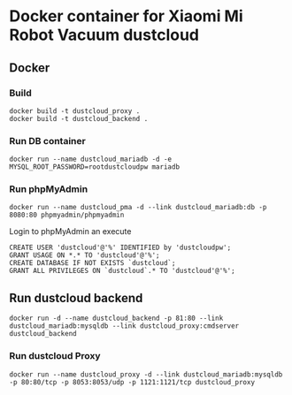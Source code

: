 # Docker container for Xiaomi Mi Robot Vacuum dustcloud

## Docker

### Build
```
docker build -t dustcloud_proxy .
docker build -t dustcloud_backend .
```

### Run DB container
```
docker run --name dustcloud_mariadb -d -e MYSQL_ROOT_PASSWORD=rootdustcloudpw mariadb
```

### Run phpMyAdmin
```
docker run --name dustcloud_pma -d --link dustcloud_mariadb:db -p 8080:80 phpmyadmin/phpmyadmin
```

Login to phpMyAdmin an execute
```
CREATE USER 'dustcloud'@'%' IDENTIFIED by 'dustcloudpw';
GRANT USAGE ON *.* TO 'dustcloud'@'%';
CREATE DATABASE IF NOT EXISTS `dustcloud`;
GRANT ALL PRIVILEGES ON `dustcloud`.* TO 'dustcloud'@'%';
```

## Run dustcloud backend
```
docker run -d --name dustcloud_backend -p 81:80 --link dustcloud_mariadb:mysqldb --link dustcloud_proxy:cmdserver dustcloud_backend
```

### Run dustcloud Proxy
```
docker run --name dustcloud_proxy -d --link dustcloud_mariadb:mysqldb -p 80:80/tcp -p 8053:8053/udp -p 1121:1121/tcp dustcloud_proxy
```

